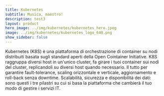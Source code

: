 ```yaml
---
title: Kubernetes
subtitle: Musica, maestro!
description: test3
layout: product
hero_image: ../img/kubernetes/kubernetes_hero.jpeg
image: ../img/kubernetes/kubernetes_logo_640.png
show_sidebar: false
---
```

Kubernetes (K8S) è una piattaforma di orchestrazione di container su nodi distribuiti basata sugli standard aperti della Open Cointainer Initiative. K8S raggruppa diversi host in un'unico cluster, fa girare i tuoi container sui nodi del cluster, replicandoli su diversi host quando necessario. Il tutto per garantire fault-tolerance, scaling orizzontale e verticale, aggiornamento e roll-back senza downtime. Scalabilità, sicurezza e disponibilità dei dati: sono questi i tre pilastri su cui si basa la piattaforma che cambierà il tuo modo di gestire i servizi IT.
